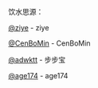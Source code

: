 饮水思源：

[@ziye](https://github.com/6Svip120apk69/gitee_q8qsTAUA_cThxc1RBVUE) - ziye

[@CenBoMin](https://github.com/CenBoMin/GithubSync) - CenBoMin


[@adwktt](https://github.com/adwktt/adwktt) - 步步宝

[@age174](https://github.com/age174/-) - age174
